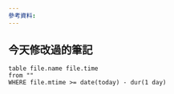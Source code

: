 ```yaml
---
參考資料:
---
```

## 今天修改過的筆記
```dataview  
table file.name file.time
from ""  
WHERE file.mtime >= date(today) - dur(1 day)  
```

